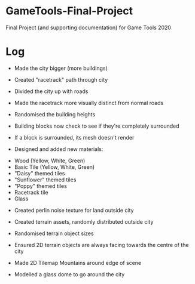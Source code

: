 # GameTools-Final-Project
Final Project (and supporting documentation) for Game Tools 2020

# Log

* Made the city bigger (more buildings)

* Created "racetrack" path through city

* Divided the city up with roads

* Made the racetrack more visually distinct from normal roads

* Randomised the building heights

* Building blocks now check to see if they're completely surrounded

* If a block is surrounded, its mesh doesn't render

* Designed and added new materials:
- Wood (Yellow, White, Green)
- Basic Tile (Yellow, White, Green)
- "Daisy" themed tiles
- "Sunflower" themed tiles
- "Poppy" themed tiles
- Racetrack tile
- Glass

* Created perlin noise texture for land outside city

* Created terrain assets, randomly distributed outside city 

* Randomised terrain object sizes

* Ensured 2D terrain objects are always facing towards the centre of the city

* Made 2D Tilemap Mountains around edge of scene

* Modelled a glass dome to go around the city